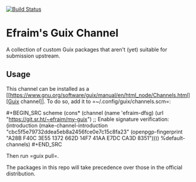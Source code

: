[![Build Status](https://travis-ci.org/Millak/my-guix.svg?branch=master)](https://travis-ci.org/Millak/my-guix)

Efraim's Guix Channel
=====================

A collection of custom Guix packages that aren't (yet) suitable
for submission upstream.

Usage
-----

This channel can be installed as a
[[https://www.gnu.org/software/guix/manual/en/html_node/Channels.html][Guix channel]].
To do so, add it to =~/.config/guix/channels.scm=:

#+BEGIN_SRC scheme
  (cons* (channel
          (name 'efraim-dfsg)
          (url "https://git.sr.ht/~efraim/my-guix")
          ;; Enable signature verification:
          (introduction
           (make-channel-introduction
            "cbc5f5e79732ddea5eb8a2456fce0e7c15c8fa23"
            (openpgp-fingerprint
             "A28B F40C 3E55 1372 662D  14F7 41AA E7DC CA3D 8351"))))
   %default-channels)
#+END_SRC

  Then run =guix pull=.

The packages in this repo will take precedence over those in the
official distribution.
